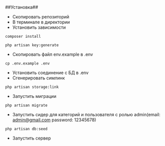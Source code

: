 ##Установка##
+ Скопировать репозиторий
+ В терминале в директории
+ Установить зависимости
```
composer install
```
```
php artisan key:generate
```
+ Скопировать файл env.example в .env
```
cp .env.example .env
```
+ Установить соединение с БД в .env
+ Сгенерировать симлинк
```
php artisan storage:link
```
+ Запустить миграции
```
php artisan migrate
```
+ Запустить сидер для категорий и пользователя с ролью admin(email: admin@gmail.com password: 12345678)
```
php artisan db:seed
```
+ Запустить сервер
